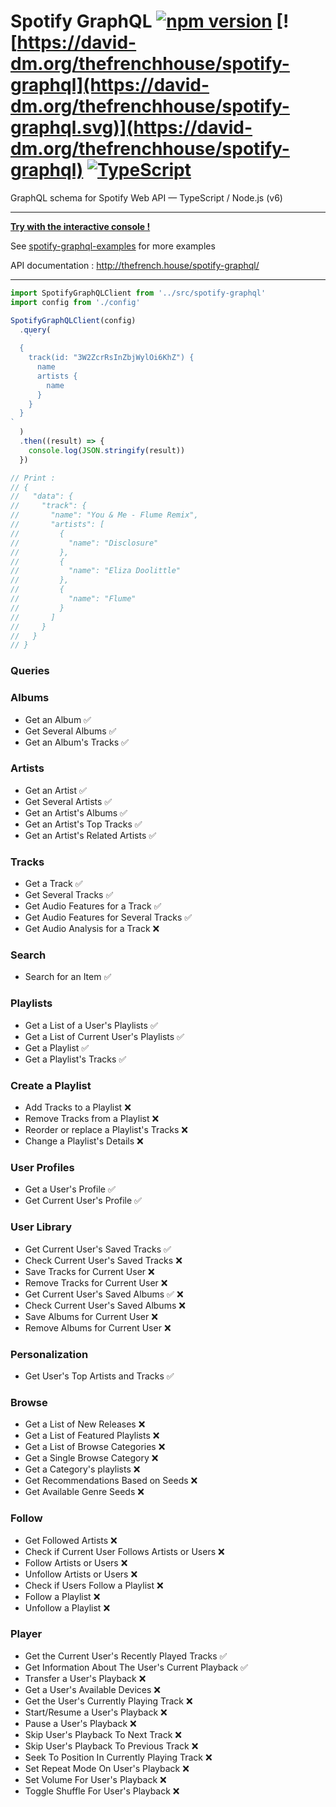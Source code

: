 # Spotify GraphQL [![npm version](https://badge.fury.io/js/spotify-graphql.svg)](https://badge.fury.io/js/spotify-graphql) [![https://david-dm.org/thefrenchhouse/spotify-graphql](https://david-dm.org/thefrenchhouse/spotify-graphql.svg)](https://david-dm.org/thefrenchhouse/spotify-graphql) [![TypeScript](https://badges.frapsoft.com/typescript/code/typescript.svg?v=101)](https://github.com/ellerbrock/typescript-badges/)

GraphQL schema for Spotify Web API — TypeScript / Node.js (v6)

---

**[Try with the interactive console !](https://spotify-api-graphql-console.herokuapp.com/)**

See [spotify-graphql-examples](https://github.com/thefrenchhouse/spotify-graphql-examples) for more examples

API documentation : http://thefrench.house/spotify-graphql/

---

```typescript
import SpotifyGraphQLClient from '../src/spotify-graphql'
import config from './config'

SpotifyGraphQLClient(config)
  .query(
    `
  {
    track(id: "3W2ZcrRsInZbjWylOi6KhZ") {
      name
      artists {
        name
      }
    }
  }
`
  )
  .then((result) => {
    console.log(JSON.stringify(result))
  })

// Print :
// {
//   "data": {
//     "track": {
//       "name": "You & Me - Flume Remix",
//       "artists": [
//         {
//           "name": "Disclosure"
//         },
//         {
//           "name": "Eliza Doolittle"
//         },
//         {
//           "name": "Flume"
//         }
//       ]
//     }
//   }
// }
```

### Queries

### Albums

- Get an Album :white_check_mark:
- Get Several Albums :white_check_mark:
- Get an Album's Tracks :white_check_mark:

### Artists

- Get an Artist :white_check_mark:
- Get Several Artists :white_check_mark:
- Get an Artist's Albums :white_check_mark:
- Get an Artist's Top Tracks :white_check_mark:
- Get an Artist's Related Artists :white_check_mark:

### Tracks

- Get a Track :white_check_mark:
- Get Several Tracks :white_check_mark:
- Get Audio Features for a Track :white_check_mark:
- Get Audio Features for Several Tracks :white_check_mark:
- Get Audio Analysis for a Track :x:

### Search

- Search for an Item :white_check_mark:

### Playlists

- Get a List of a User's Playlists :white_check_mark:
- Get a List of Current User's Playlists :white_check_mark:
- Get a Playlist :white_check_mark:
- Get a Playlist's Tracks :white_check_mark:

### Create a Playlist

- Add Tracks to a Playlist :x:
- Remove Tracks from a Playlist :x:
- Reorder or replace a Playlist's Tracks :x:
- Change a Playlist's Details :x:

### User Profiles

- Get a User's Profile :white_check_mark:
- Get Current User's Profile :white_check_mark:

### User Library

- Get Current User's Saved Tracks :white_check_mark:
- Check Current User's Saved Tracks :x:
- Save Tracks for Current User :x:
- Remove Tracks for Current User :x:
- Get Current User's Saved Albums :white_check_mark: :x:
- Check Current User's Saved Albums :x:
- Save Albums for Current User :x:
- Remove Albums for Current User :x:

### Personalization

- Get User's Top Artists and Tracks :white_check_mark:

### Browse

- Get a List of New Releases :x:
- Get a List of Featured Playlists :x:
- Get a List of Browse Categories :x:
- Get a Single Browse Category :x:
- Get a Category's playlists :x:
- Get Recommendations Based on Seeds :x:
- Get Available Genre Seeds :x:

### Follow

- Get Followed Artists :x:
- Check if Current User Follows Artists or Users :x:
- Follow Artists or Users :x:
- Unfollow Artists or Users :x:
- Check if Users Follow a Playlist :x:
- Follow a Playlist :x:
- Unfollow a Playlist :x:

### Player

- Get the Current User's Recently Played Tracks :white_check_mark:
- Get Information About The User's Current Playback :white_check_mark:
- Transfer a User's Playback :x:
- Get a User's Available Devices :x:
- Get the User's Currently Playing Track :x:
- Start/Resume a User's Playback :x:
- Pause a User's Playback :x:
- Skip User's Playback To Next Track :x:
- Skip User's Playback To Previous Track :x:
- Seek To Position In Currently Playing Track :x:
- Set Repeat Mode On User's Playback :x:
- Set Volume For User's Playback :x:
- Toggle Shuffle For User's Playback :x:
